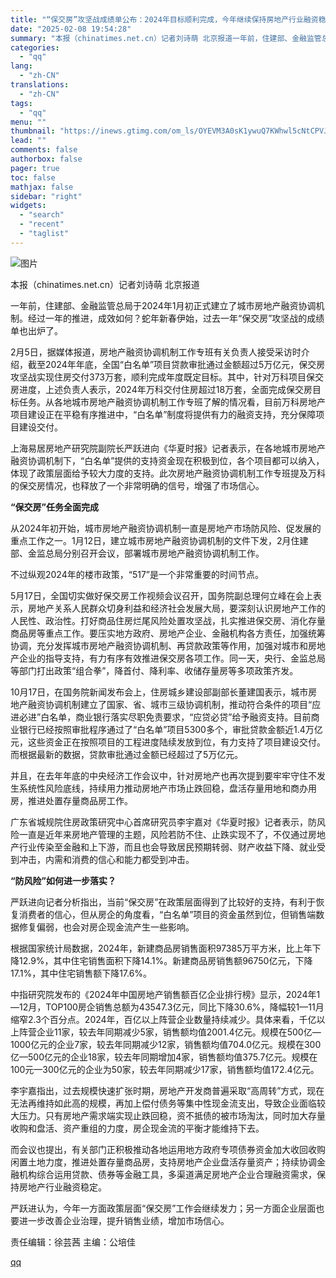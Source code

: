 ```yaml
---
title: "“保交房”攻坚战成绩单公布：2024年目标顺利完成，今年继续保持房地产行业融资稳定"
date: "2025-02-08 19:54:28"
summary: "本报（chinatimes.net.cn）记者刘诗萌 北京报道一年前，住建部、金融监管总局于2024..."
categories:
  - "qq"
lang:
  - "zh-CN"
translations:
  - "zh-CN"
tags:
  - "qq"
menu: ""
thumbnail: "https://inews.gtimg.com/om_ls/OYEVM3A0sK1ywuQ7KWhwl5cNtCPVJc5M66FCi3ykpk2isAA_640360/0"
lead: ""
comments: false
authorbox: false
pager: true
toc: false
mathjax: false
sidebar: "right"
widgets:
  - "search"
  - "recent"
  - "taglist"
---
```


![图片](https://inews.gtimg.com/om_bt/OtM2_l7JxE7zDoEwO_ruKSDaaZ9JCE97h59NoFN4wRozoAA/641)

本报（chinatimes.net.cn）记者刘诗萌 北京报道

一年前，住建部、金融监管总局于2024年1月初正式建立了城市房地产融资协调机制。经过一年的推进，成效如何？蛇年新春伊始，过去一年“保交房”攻坚战的成绩单也出炉了。

2月5日，据媒体报道，房地产融资协调机制工作专班有关负责人接受采访时介绍，截至2024年年底，全国“白名单”项目贷款审批通过金额超过5万亿元，保交房攻坚战实现住房交付373万套，顺利完成年度既定目标。其中，针对万科项目保交房进度，上述负责人表示，2024年万科交付住房超过18万套，全面完成保交房目标任务。从各地城市房地产融资协调机制工作专班了解的情况看，目前万科房地产项目建设正在平稳有序推进中，“白名单”制度将提供有力的融资支持，充分保障项目建设交付。

上海易居房地产研究院副院长严跃进向《华夏时报》记者表示，在各地城市房地产融资协调机制下，“白名单”提供的支持资金现在积极到位，各个项目都可以纳入，体现了政策层面给予较大力度的支持。此次房地产融资协调机制工作专班提及万科的保交房情况，也释放了一个非常明确的信号，增强了市场信心。

**“保交房”任务全面完成**

从2024年初开始，城市房地产融资协调机制一直是房地产市场防风险、促发展的重点工作之一。1月12日，建立城市房地产融资协调机制的文件下发，2月住建部、金监总局分别召开会议，部署城市房地产融资协调机制工作。

不过纵观2024年的楼市政策，“517”是一个非常重要的时间节点。

5月17日，全国切实做好保交房工作视频会议召开，国务院副总理何立峰在会上表示，房地产关系人民群众切身利益和经济社会发展大局，要深刻认识房地产工作的人民性、政治性。打好商品住房烂尾风险处置攻坚战，扎实推进保交房、消化存量商品房等重点工作。要压实地方政府、房地产企业、金融机构各方责任，加强统筹协调，充分发挥城市房地产融资协调机制、再贷款政策等作用，加强对城市和房地产企业的指导支持，有力有序有效推进保交房各项工作。同一天，央行、金监总局等部门打出政策“组合拳”，降首付、降利率、收储存量房等多项政策齐发。

10月17日，在国务院新闻发布会上，住房城乡建设部副部长董建国表示，城市房地产融资协调机制建立了国家、省、城市三级协调机制，推动符合条件的项目“应进必进”白名单，商业银行落实尽职免责要求，“应贷必贷”给予融资支持。目前商业银行已经按照审批程序通过了“白名单”项目5300多个，审批贷款金额近1.4万亿元，这些资金正在按照项目的工程进度陆续发放到位，有力支持了项目建设交付。而根据最新的数据，贷款审批通过金额已经超过了5万亿元。

并且，在去年年底的中央经济工作会议中，针对房地产也再次提到要牢牢守住不发生系统性风险底线，持续用力推动房地产市场止跌回稳，盘活存量用地和商办用房，推进处置存量商品房工作。

广东省城规院住房政策研究中心首席研究员李宇嘉对《华夏时报》记者表示，防风险一直是近年来房地产管理的主题，风险若防不住、止跌实现不了，不仅通过房地产行业传染至金融和上下游，而且也会导致居民预期转弱、财产收益下降、就业受到冲击，内需和消费的信心和能力都受到冲击。

**“防风险”如何进一步落实？**

严跃进向记者分析指出，当前“保交房”在政策层面得到了比较好的支持，有利于恢复消费者的信心，但从房企的角度看，“白名单”项目的资金虽然到位，但销售端数据修复偏弱，也会对房企现金流产生一些影响。

根据国家统计局数据，2024年，新建商品房销售面积97385万平方米，比上年下降12.9%，其中住宅销售面积下降14.1%。新建商品房销售额96750亿元，下降17.1%，其中住宅销售额下降17.6%。

中指研究院发布的《2024年中国房地产销售额百亿企业排行榜》显示，2024年1—12月，TOP100房企销售总额为43547.3亿元，同比下降30.6%，降幅较1—11月缩窄2.3个百分点。2024年，百亿以上阵营企业数量持续减少。具体来看，千亿以上阵营企业11家，较去年同期减少5家，销售额均值2001.4亿元。规模在500亿—1000亿元的企业7家，较去年同期减少12家，销售额均值704.0亿元。规模在300亿—500亿元的企业18家，较去年同期增加4家，销售额均值375.7亿元。规模在100元—300亿元的企业为50家，较去年同期减少17家，销售额均值172.4亿元。

李宇嘉指出，过去规模快速扩张时期，房地产开发商普遍采取“高周转”方式，现在无法再维持如此高的规模，再加上偿付债务等集中性现金流支出，导致企业面临较大压力。只有房地产需求端实现止跌回稳，资不抵债的被市场淘汰，同时加大存量收购和盘活、资产重组的力度，房企现金流的平衡才能维持下去。

而会议也提出，有关部门正积极推动各地运用地方政府专项债券资金加大收回收购闲置土地力度，推进处置存量商品房，支持房地产企业盘活存量资产；持续协调金融机构综合运用贷款、债券等金融工具，多渠道满足房地产企业合理融资需求，保持房地产行业融资稳定。

严跃进认为，今年一方面政策层面“保交房”工作会继续发力；另一方面企业层面也要进一步改善企业治理，提升销售业绩，增加市场信心。

责任编辑：徐芸茜 主编：公培佳

[qq](https://new.qq.com/rain/a/20250208A07URW00)
